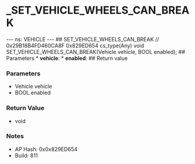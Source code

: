 # _SET_VEHICLE_WHEELS_CAN_BREAK

--- ns: VEHICLE --- ## SET_VEHICLE_WHEELS_CAN_BREAK  // 0x29B18B4FD460CA8F 0x829ED654 cs_type(Any) void SET_VEHICLE_WHEELS_CAN_BREAK(Vehicle vehicle, BOOL enabled);  ## Parameters * **vehicle**: * **enabled**:  ## Return value

### Parameters
* Vehicle vehicle
* BOOL enabled

### Return Value
* void

### Notes
* AP Hash: 0x0x829ED654
* Build: 811

